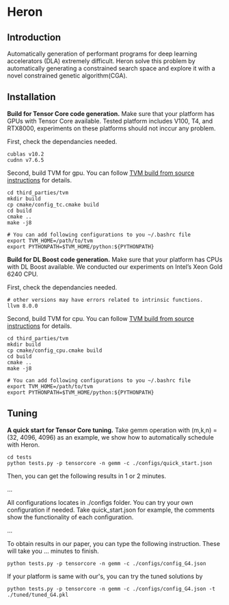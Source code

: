# Heron

## Introduction

Automatically generation of performant programs for deep learning accelerators (DLA) extremely difficult. Heron solve this problem by automatically generating a constrained search space and explore it with a novel constrained genetic algorithm(CGA). 

## Installation

**Build for Tensor Core code generation.** Make sure that your platform has GPUs with Tensor Core available. Tested platform includes V100, T4, and RTX8000, experiments on these platforms should not inccur any problem.

First, check the dependancies needed.

```
cublas v10.2
cudnn v7.6.5
```

Second, build TVM for gpu. You can follow [TVM build from source instructions](http://tmp.syfeng.net:9090/install/from_source.html#install-from-source) for details.

```shell
cd third_parties/tvm
mkdir build
cp cmake/config_tc.cmake build
cd build
cmake ..
make -j8

# You can add following configurations to you ~/.bashrc file
export TVM_HOME=/path/to/tvm
export PYTHONPATH=$TVM_HOME/python:${PYTHONPATH}
```



**Build for  DL Boost  code generation.** Make sure that your platform has CPUs with DL Boost available. We conducted our experiments on Intel’s Xeon Gold 6240 CPU.

First, check the dependancies needed.

```
# other versions may have errors related to intrinsic functions.
llvm 8.0.0
```

Second, build TVM for cpu. You can follow [TVM build from source instructions](http://tmp.syfeng.net:9090/install/from_source.html#install-from-source) for details.

```
cd third_parties/tvm
mkdir build
cp cmake/config_cpu.cmake build
cd build
cmake ..
make -j8

# You can add following configurations to you ~/.bashrc file
export TVM_HOME=/path/to/tvm
export PYTHONPATH=$TVM_HOME/python:${PYTHONPATH}
```



## Tuning

**A quick start for Tensor Core tuning.** Take gemm operation with (m,k,n) =(32, 4096, 4096) as an example, we show how to automatically schedule with Heron.

```shell
cd tests
python tests.py -p tensorcore -n gemm -c ./configs/quick_start.json
```

Then, you can get the following results in 1 or 2 minutes.

...

All configurations locates in ./configs folder. You can try your own configuration if needed. Take quick_start.json for example,  the comments show the functionality of each configuration.

...

To obtain results in our paper, you can type the following instruction. These will take you ... minutes to finish.

```shell
python tests.py -p tensorcore -n gemm -c ./configs/config_G4.json
```

If your platform is same with our's, you can try the tuned solutions by

```shell
python tests.py -p tensorcore -n gemm -c ./configs/config_G4.json -t ./tuned/tuned_G4.pkl
```


